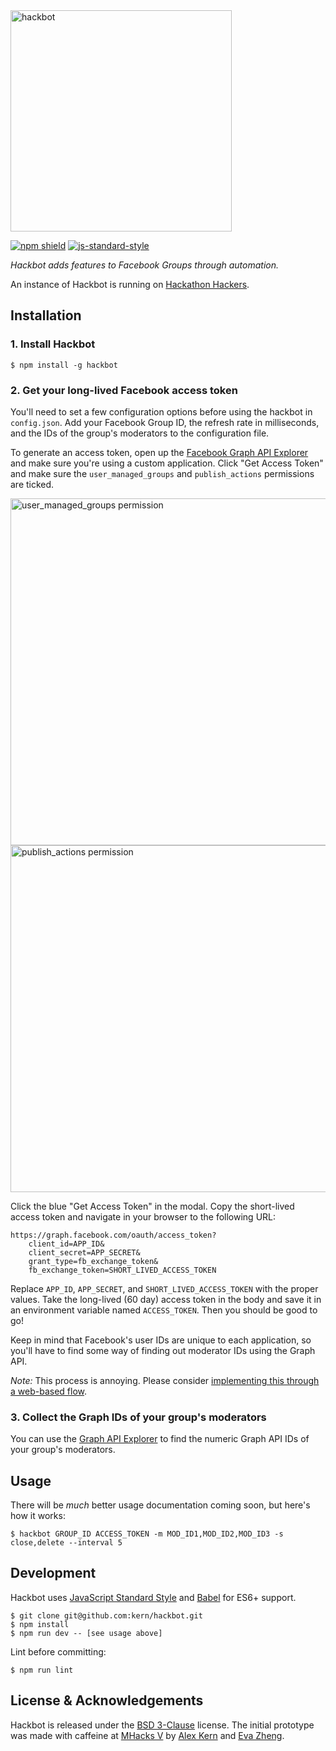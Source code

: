 <img src="https://raw.githubusercontent.com/kern/hackbot/master/resources/logo.png" alt="hackbot" width="354" />

[![npm shield](https://img.shields.io/npm/v/hackbot.svg)](https://www.npmjs.com/package/hackbot) [![js-standard-style](https://img.shields.io/badge/code%20style-standard-brightgreen.svg?style=flat)](http://standardjs.com/)

*Hackbot adds features to Facebook Groups through automation.*

An instance of Hackbot is running on [Hackathon Hackers](https://facebook.com/groups/hackathonhackers).

## Installation

### 1. Install Hackbot

    $ npm install -g hackbot

### 2. Get your long-lived Facebook access token

You'll need to set a few configuration options before using the hackbot in
`config.json`. Add your Facebook Group ID, the refresh rate in milliseconds,
and the IDs of the group's moderators to the configuration file.

To generate an access token, open up the [Facebook Graph API
Explorer][explorer] and make sure you're using a custom application. Click "Get
Access Token" and make sure the `user_managed_groups` and `publish_actions`
permissions are ticked.

<img src="https://raw.githubusercontent.com/kern/hackbot/master/resources/user_managed_groups.png" alt="user_managed_groups permission" width="555" />

<img src="https://raw.githubusercontent.com/kern/hackbot/master/resources/publish_actions.png" alt="publish_actions permission" width="555" />

Click the blue "Get Access Token" in the modal. Copy the
short-lived access token and navigate in your browser to the following URL:

    https://graph.facebook.com/oauth/access_token?
        client_id=APP_ID&
        client_secret=APP_SECRET&
        grant_type=fb_exchange_token&
        fb_exchange_token=SHORT_LIVED_ACCESS_TOKEN

Replace `APP_ID`, `APP_SECRET`, and `SHORT_LIVED_ACCESS_TOKEN` with the proper
values. Take the long-lived (60 day) access token in the body and save it in an
environment variable named `ACCESS_TOKEN`. Then you should be good to go!

Keep in mind that Facebook's user IDs are unique to each application, so you'll
have to find some way of finding out moderator IDs using the Graph API.

*Note:* This process is annoying. Please consider [implementing this through a
web-based flow][oauth-issue].

[explorer]: https://developers.facebook.com/tools/explorer/
[oauth-issue]: https://github.com/kern/hackbot/issues/6

### 3. Collect the Graph IDs of your group's moderators

You can use the [Graph API Explorer][explorer] to find the numeric Graph API
IDs of your group's moderators.

[explorer]: https://developers.facebook.com/tools/explorer/

## Usage

There will be *much* better usage documentation coming soon, but here's how it works:

    $ hackbot GROUP_ID ACCESS_TOKEN -m MOD_ID1,MOD_ID2,MOD_ID3 -s close,delete --interval 5

## Development

Hackbot uses [JavaScript Standard Style](https://github.com/feross/standard) and [Babel](https://babeljs.io/) for ES6+ support.

    $ git clone git@github.com:kern/hackbot.git
    $ npm install
    $ npm run dev -- [see usage above]

Lint before committing:

    $ npm run lint

## License & Acknowledgements

Hackbot is released under the [BSD 3-Clause][license] license. The initial
prototype was made with caffeine at [MHacks V][mhacks] by [Alex
Kern][kern-twitter] and [Eva Zheng][eva-twitter].

[license]: https://github.com/kern/hackbot/blob/master/LICENSE
[mhacks]: http://mhacks.org
[kern-twitter]: https://twitter.com/KernCanCode
[eva-twitter]: https://twitter.com/evadoraz
